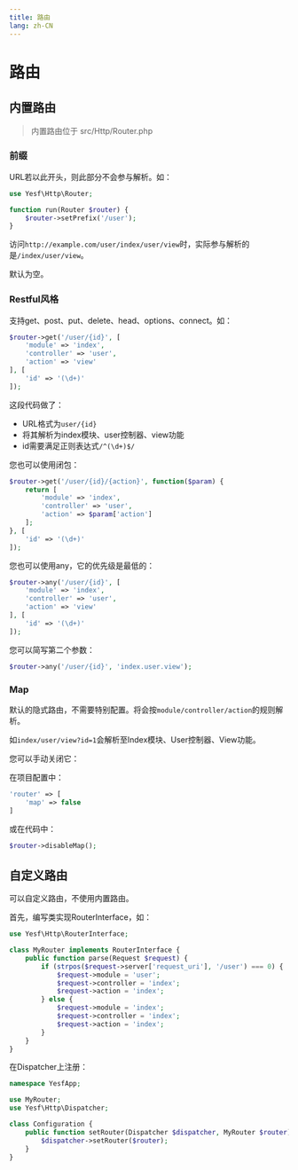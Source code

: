 ```yaml
---
title: 路由
lang: zh-CN
---
```


# 路由

## 内置路由

> 内置路由位于 src/Http/Router.php

### 前缀

URL若以此开头，则此部分不会参与解析。如：

```php
use Yesf\Http\Router;

function run(Router $router) {
	$router->setPrefix('/user');
}
```

访问`http://example.com/user/index/user/view`时，实际参与解析的是`/index/user/view`。

默认为空。

### Restful风格

支持get、post、put、delete、head、options、connect。如：

```php
$router->get('/user/{id}', [
	'module' => 'index',
	'controller' => 'user',
	'action' => 'view'
], [
	'id' => '(\d+)'
]);
```

这段代码做了：

* URL格式为`user/{id}`
* 将其解析为index模块、user控制器、view功能
* id需要满足正则表达式`/^(\d+)$/`

您也可以使用闭包：

```php
$router->get('/user/{id}/{action}', function($param) {
	return [
		'module' => 'index',
		'controller' => 'user',
		'action' => $param['action']
	];
}, [
	'id' => '(\d+)'
]);
```

您也可以使用any，它的优先级是最低的：

```php
$router->any('/user/{id}', [
	'module' => 'index',
	'controller' => 'user',
	'action' => 'view'
], [
	'id' => '(\d+)'
]);
```

您可以简写第二个参数：

```php
$router->any('/user/{id}', 'index.user.view');
```

### Map

默认的隐式路由，不需要特别配置。将会按`module/controller/action`的规则解析。

如`index/user/view?id=1`会解析至Index模块、User控制器、View功能。

您可以手动关闭它：

在项目配置中：

```php
'router' => [
	'map' => false
]
```

或在代码中：

```php
$router->disableMap();
```

## 自定义路由

可以自定义路由，不使用内置路由。

首先，编写类实现RouterInterface，如：

```php
use Yesf\Http\RouterInterface;

class MyRouter implements RouterInterface {
	public function parse(Request $request) {
		if (strpos($request->server['request_uri'], '/user') === 0) {
			$request->module = 'user';
			$request->controller = 'index';
			$request->action = 'index';
		} else {
			$request->module = 'index';
			$request->controller = 'index';
			$request->action = 'index';
		}
	}
}
```

在Dispatcher上注册：

```php
namespace YesfApp;

use MyRouter;
use Yesf\Http\Dispatcher;

class Configuration {
	public function setRouter(Dispatcher $dispatcher, MyRouter $router) {
		$dispatcher->setRouter($router);
	}
}
```